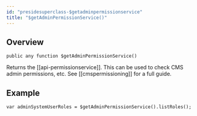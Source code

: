 ```yaml
---
id: "presidesuperclass-$getadminpermissionservice"
title: "$getAdminPermissionService()"
---
```



## Overview




```luceescript
public any function $getAdminPermissionService()
```

Returns the [[api-permissionservice]]. This can be used to check CMS admin permissions, etc.
See [[cmspermissioning]] for a full guide.


## Example


```luceescript
var adminSystemUserRoles = $getAdminPermissionService().listRoles();
```

